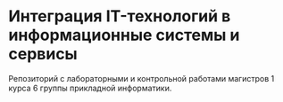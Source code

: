# Интеграция IT-технологий в информационные системы и сервисы
Репозиторий с лабораторными и контрольной работами магистров 1 курса 6 группы прикладной информатики.
